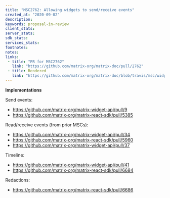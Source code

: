 ```yaml
---
title: "MSC2762: Allowing widgets to send/receive events"
created_at: "2020-09-02"
description:
keywords: proposal-in-review
client_stats:
server_stats:
sdk_stats:
services_stats:
footnotes:
notes:
links:
 - title: "PR for MSC2762"
   link: "https://github.com/matrix-org/matrix-doc/pull/2762"
 - title: Rendered
   link: "https://github.com/matrix-org/matrix-doc/blob/travis/msc/widgets-send-receive-events/proposals/2762-widget-event-receiving.md"
---
```


**Implementations**

Send events:
* https://github.com/matrix-org/matrix-widget-api/pull/9
* https://github.com/matrix-org/matrix-react-sdk/pull/5385

Read/receive events (from prior MSCs):
* https://github.com/matrix-org/matrix-widget-api/pull/34
* https://github.com/matrix-org/matrix-react-sdk/pull/5960
* https://github.com/matrix-org/matrix-widget-api/pull/37

Timeline:
* https://github.com/matrix-org/matrix-widget-api/pull/41
* https://github.com/matrix-org/matrix-react-sdk/pull/6684

Redactions:
* https://github.com/matrix-org/matrix-react-sdk/pull/6686
